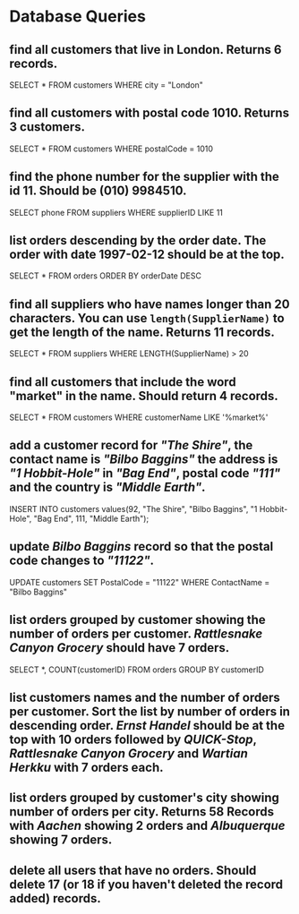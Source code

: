 # Database Queries

## find all customers that live in London. Returns 6 records.

SELECT * FROM customers 
WHERE city = "London"

## find all customers with postal code 1010. Returns 3 customers.

SELECT * FROM customers 
WHERE postalCode = 1010

## find the phone number for the supplier with the id 11. Should be (010) 9984510.

SELECT phone FROM suppliers 
WHERE supplierID LIKE 11

## list orders descending by the order date. The order with date 1997-02-12 should be at the top.

SELECT * FROM orders 
ORDER BY orderDate DESC

## find all suppliers who have names longer than 20 characters. You can use `length(SupplierName)` to get the length of the name. Returns 11 records.

SELECT * FROM suppliers 
WHERE LENGTH(SupplierName) > 20

## find all customers that include the word "market" in the name. Should return 4 records.

SELECT * FROM customers
WHERE customerName 
LIKE '%market%'

## add a customer record for _"The Shire"_, the contact name is _"Bilbo Baggins"_ the address is _"1 Hobbit-Hole"_ in _"Bag End"_, postal code _"111"_ and the country is _"Middle Earth"_.

INSERT INTO customers
values(92, "The Shire", "Bilbo Baggins", "1 Hobbit-Hole", "Bag End", 111, "Middle Earth");

## update _Bilbo Baggins_ record so that the postal code changes to _"11122"_.

UPDATE customers 
SET PostalCode = "11122"
WHERE ContactName = "Bilbo Baggins"

## list orders grouped by customer showing the number of orders per customer. _Rattlesnake Canyon Grocery_ should have 7 orders.

SELECT *, COUNT(customerID)
FROM orders
GROUP BY customerID

## list customers names and the number of orders per customer. Sort the list by number of orders in descending order. _Ernst Handel_ should be at the top with 10 orders followed by _QUICK-Stop_, _Rattlesnake Canyon Grocery_ and _Wartian Herkku_ with 7 orders each.


## list orders grouped by customer's city showing number of orders per city. Returns 58 Records with _Aachen_ showing 2 orders and _Albuquerque_ showing 7 orders.

## delete all users that have no orders. Should delete 17 (or 18 if you haven't deleted the record added) records.
